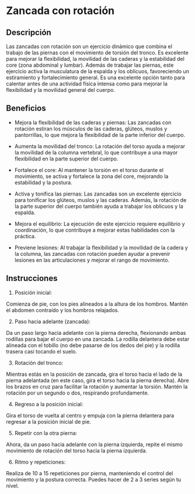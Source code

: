 # Zancada con rotación

## Descripción
Las zancadas con rotación son un ejercicio dinámico que combina el trabajo de las piernas con el movimiento de torsión del tronco. Es excelente para mejorar la flexibilidad, la movilidad de las caderas y la estabilidad del core (zona abdominal y lumbar). Además de trabajar las piernas, este ejercicio activa la musculatura de la espalda y los oblicuos, favoreciendo un estiramiento y fortalecimiento general. Es una excelente opción tanto para calentar antes de una actividad física intensa como para mejorar la flexibilidad y la movilidad general del cuerpo.

## Beneficios
- Mejora la flexibilidad de las caderas y piernas: Las zancadas con rotación estiran los músculos de las caderas, glúteos, muslos y pantorrillas, lo que mejora la flexibilidad de la parte inferior del cuerpo.

- Aumenta la movilidad del tronco: La rotación del torso ayuda a mejorar la movilidad de la columna vertebral, lo que contribuye a una mayor flexibilidad en la parte superior del cuerpo.

- Fortalece el core: Al mantener la torsión en el torso durante el movimiento, se activa y fortalece la zona del core, mejorando la estabilidad y la postura.

- Activa y tonifica las piernas: Las zancadas son un excelente ejercicio para tonificar los glúteos, muslos y las caderas. Además, la rotación de la parte superior del cuerpo también ayuda a trabajar los oblicuos y la espalda.

- Mejora el equilibrio: La ejecución de este ejercicio requiere equilibrio y coordinación, lo que contribuye a mejorar estas habilidades con la práctica.

- Previene lesiones: Al trabajar la flexibilidad y la movilidad de la cadera y la columna, las zancadas con rotación pueden ayudar a prevenir lesiones en las articulaciones y mejorar el rango de movimiento.

## Instrucciones
1. Posición inicial:

Comienza de pie, con los pies alineados a la altura de los hombros. Mantén el abdomen contraído y los hombros relajados.

2. Paso hacia adelante (zancada):

Da un paso largo hacia adelante con la pierna derecha, flexionando ambas rodillas para bajar el cuerpo en una zancada. La rodilla delantera debe estar alineada con el tobillo (no debe pasarse de los dedos del pie) y la rodilla trasera casi tocando el suelo.

3. Rotación del tronco:

Mientras estás en la posición de zancada, gira el torso hacia el lado de la pierna adelantada (en este caso, gira el torso hacia la pierna derecha). Abre los brazos en cruz para facilitar la rotación y aumentar la torsión.
Mantén la rotación por un segundo o dos, respirando profundamente.

4. Regreso a la posición inicial:

Gira el torso de vuelta al centro y empuja con la pierna delantera para regresar a la posición inicial de pie.

5. Repetir con la otra pierna:

Ahora, da un paso hacia adelante con la pierna izquierda, repite el mismo movimiento de rotación del torso hacia la pierna izquierda.

6. Ritmo y repeticiones:

Realiza de 10 a 15 repeticiones por pierna, manteniendo el control del movimiento y la postura correcta. Puedes hacer de 2 a 3 series según tu nivel.